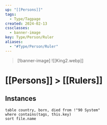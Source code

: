 ```yaml
---
up: "[[Persons]]"
tags:
  - Type/Tagpage
created: 2024-02-13
cssclasses:
  - banner-image
key: Type/Person/Ruler
aliases:
  - "#Type/Person/Ruler"
---
```

> [!banner-image] ![[King2.webp]]

# [[Persons]] > [[Rulers]]
## Instances
```dataview
table country, born, died from !"90 System"
where contains(tags, this.key) 
sort file.name
```

